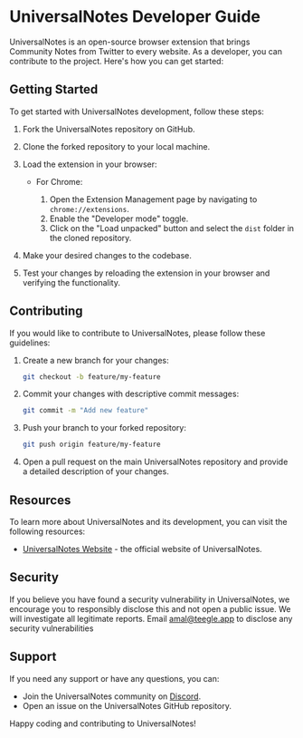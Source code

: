 # UniversalNotes Developer Guide

UniversalNotes is an open-source browser extension that brings Community Notes from Twitter to every website. As a developer, you can contribute to the project. Here's how you can get started:

## Getting Started

To get started with UniversalNotes development, follow these steps:

1. Fork the UniversalNotes repository on GitHub.
2. Clone the forked repository to your local machine.

3. Load the extension in your browser:

   - For Chrome:

     1. Open the Extension Management page by navigating to `chrome://extensions`.
     2. Enable the "Developer mode" toggle.
     3. Click on the "Load unpacked" button and select the `dist` folder in the cloned repository.

4. Make your desired changes to the codebase.
5. Test your changes by reloading the extension in your browser and verifying the functionality.

## Contributing

If you would like to contribute to UniversalNotes, please follow these guidelines:

1. Create a new branch for your changes:

   ```bash
   git checkout -b feature/my-feature
   ```

2. Commit your changes with descriptive commit messages:

   ```bash
   git commit -m "Add new feature"
   ```

3. Push your branch to your forked repository:

   ```bash
   git push origin feature/my-feature
   ```

4. Open a pull request on the main UniversalNotes repository and provide a detailed description of your changes.

## Resources

To learn more about UniversalNotes and its development, you can visit the following resources:

- [UniversalNotes Website](https://www.universalnotes.org) - the official website of UniversalNotes.

## Security

If you believe you have found a security vulnerability in UniversalNotes, we encourage you to responsibly disclose this and not open a public issue. We will investigate all legitimate reports. Email amal@teegle.app to disclose any security vulnerabilities

## Support

If you need any support or have any questions, you can:

- Join the UniversalNotes community on [Discord](https://discord.gg/aQwaMY39).
- Open an issue on the UniversalNotes GitHub repository.

Happy coding and contributing to UniversalNotes!
